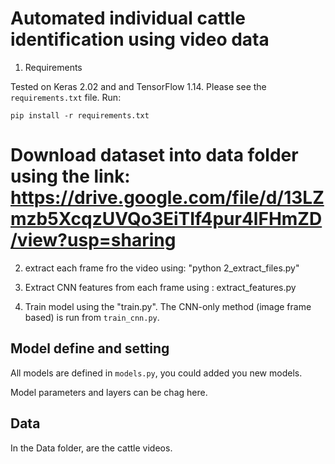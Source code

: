 # Automated individual cattle identification using video data

1. Requirements

Tested on Keras 2.02 and and TensorFlow 1.14. Please see the `requirements.txt` file. Run:

`pip install -r requirements.txt`

# Download  dataset into data folder using the link:    https://drive.google.com/file/d/13LZmzb5XcqzUVQo3EiTIf4pur4lFHmZD/view?usp=sharing

2. extract each frame fro the video using:  "python 2_extract_files.py"

3. Extract CNN features from each frame using : extract_features.py

4. Train model using the "train.py".  The CNN-only method (image frame based)  is run from `train_cnn.py`.  

## Model define and setting

All models are defined in `models.py`, you could added you new models.

Model parameters and layers can be chag here.


## Data

In the Data folder, are the cattle videos.



